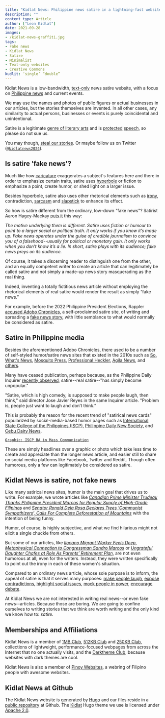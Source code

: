```yaml
---
title: "Kidlat News: Philippine news satire in a lightning-fast website"
description: ""
content_type: Article
author: ["Leon Kidlat"]
date: 2021-09-28
images:
- /kidlat-news-graffiti.jpg
tags:
- Fake news
- Kidlat News
- Satire
- Minimalist
- Text-only websites
- Creative Commons
kudlit: ‘single’ “double”
---
```

Kidlat News is a low-bandwidth, [text-only](/kidlat-news-lightning-fast/) news satire website, with a focus on [Philippine news](/tags/philippine-news-satire/) and current events.

We may use the names and photos of public figures or actual businesses in our articles, but the stories themselves are invented. In all other cases, any similarity to actual persons, businesses or events is purely coincidental and unintentional.

Satire is a legitimate [genre of literary arts](https://en.wikipedia.org/wiki/Satire) and is [protected](https://www.rappler.com/newsbreak/iq/highlights-cebu-judge-decision-dismissing-charges-vs-bambi-beltran/) [speech](https://lawreview.ust.edu.ph/political-satire-in-the-digital-age-magnifying-the-extent-of-protected-speech/), so please do not sue us.

You may though, [steal our stories](/kidlat-news-steal-our-stories/). Or maybe follow us on Twitter ([`@kidlatnews2024`](https://twitter.com/kidlatnews2024)).


## Is satire 'fake news'?

Much like how [caricature](https://en.wikipedia.org/wiki/Caricature) exaggerates a subject's features here and there in order to emphasize certain traits, satire uses [hyperbole](https://en.wikipedia.org/wiki/Hyperbole) or fiction to emphasize a point, create humor, or shed light on a larger issue.

Besides hyperbole, satire also uses other rhetorical elements such as [irony](https://en.wikipedia.org/wiki/Irony), contradiction, [sarcasm](https://en.wikipedia.org/wiki/Sarcasm) and [slapstick](https://en.wikipedia.org/wiki/Slapstick) to enhance its effect.

So how is satire different from the ordinary, low-down "fake news"? Satirist Aaron Hagey-Mackay [puts it](https://magazine.utoronto.ca/people/alumni-donors/satire-vs-fake-news-aaron-hagey-mackay/) this way:

*The motive underlying them is different. Satire uses fiction or humour to point to a larger social or political truth. It only works if you know it’s made up. Fake news operates under the guise of credible journalism to convince you of a falsehood--usually for political or monetary gain. It only works when you don’t know it’s a lie. In short, satire plays with its audience; fake news preys on its audience.*

Of course, it takes a discerning reader to distinguish one from the other, and an equally competent writer to create an article that can legitimately be called satire and not simply a made-up news story masquerading as the real thing.

Indeed, inventing a totally fictitious news article without employing the rhetorical elements of real satire would render the result as simply “fake news.”

For example, before the 2022 Philippine President Elections, Rappler [accused Adobo Chronicles](https://www.rappler.com/newsbreak/in-depth/201969-difference-between-satire-fake-news-adobo-chronicles/), a self-proclaimed satire site, of writing and spreading a [fake news story](https://adobochronicles.com/2016/05/01/robredo-if-elected-vice-president-of-duterte-i-will-immediately-resign-my-post/), with little semblance to what would normally be considered as satire.

## Satire in Philippine media

Besides the aforementioned Adobo Chronicles, there used to be a number of self-styled humor/satire news sites that existed in the 2010s such as [So, What's News](https://web.archive.org/web/20120622101108/http://sowhatsnews.wordpress.com/), [Mosquito Press](https://web.archive.org/web/20181212223555/http://mosquitopress.tumblr.com/), [Professional Heckler](https://web.archive.org/web/20160220054813/https://professionalheckler.com/), [Agila News](https://web.archive.org/web/20220227040530/https://agilanews.wordpress.com/), and [others](https://web.archive.org/web/20181225070510/https://www.eritastimes.com/).

Many have ceased publication, perhaps because, as the Philippine Daily Inquirer [recently observed](https://newsinfo.inquirer.net/1577334/i-think-therefore-i-laugh-what-now-for-pinoy-satire), satire--real satire--"has simply become unpopular."

"Satire, which is high comedy, is supposed to make people laugh, then think," said director Jose Javier Reyes in the same Inquirer article. "Problem is, people just want to laugh and don’t think.”

This is probably the reason for the recent trend of "satirical news cards" popularized by social-media-based humor pages such as [International State College of the Philippines (ISCP)](https://www.facebook.com/ISCPhilippines), [Philippine Daily New Society](https://www.facebook.com/PhilippinePDNS/), and [Cebu Dairy News](https://www.facebook.com/cebudairynews).

[`Graphic: ISCP BA in Mass Communication`](/images/international-state-college-of-the-philippines-satire-graphic.png)

These are simply headlines over a graphic or photo which take less time to create and appreciate than the longer news article, and easier still to share on social media platforms like Facebook, Twitter and Reddit. Though often humorous, only a few can legitimately be considered as satire.

## Kidlat News is satire, not fake news

Like many satirical news sites, humor is the main goal that drives us to write. For example, we wrote articles like *[Canadian Prime Minister Trudeau Thanks Philippine President Marcos for Regular Supply of High-Grade Filipinos](/news/canadian-prime-minister-trudeau-thanks-philippine-president-marcos-for-regular-supply-of-high-grade-fili/)* and *[Senator Ronald Dela Rosa Declares Trees ‘Communist Sympathizers’, Calls For Complete Deforestation of Mountains](/news/philippine-senator-ronald-dela-rosa-declares-trees-communist-sympathizers-calls-for-complete-deforestation-of-mountains/)* with the intention of being funny.

Humor, of course, is highly subjective, and what we find hilarious might not elicit a single chuckle from others.

But some of our articles, like *[Ilocano Migrant Worker Feels Deep, Metaphysical Connection to Congressman Sandro Marcos](/news/ilocano-migrant-worker-feels-deep-metaphysical-connection-to-congressman-sandro-marcos/)* or *[Ungrateful Daughter Chafes at Role As Parents’ Retirement Plan](/news/ungrateful-daughter-chafes-at-role-as-parents-retirement-plan/)*, are not even humorous at all, even for the writers. Instead, they were written specifically to point out the irony in each of these women's situation.

Compared to an ordinary news article, whose sole purpose is to inform, the appeal of satire is that it serves many purposes: [make people laugh](/news/filipino-tourist-sets-new-world-record-for-fastest-airplane-touchdown-to-seatbelt-unfastening-time/), [expose contradictions](/news/modern-day-hero-refused-burial-at-libingan-ng-mga-bayani/), [highlight social issues](/news/jollibee-ceo-ernesto-tanmantiong-sues-company-demands-paid-leave-13th-month-pay/), [mock people in power](/news/upsilon-sigma-phi-neophyte-proud-of-brods-who-remade-the-philippines-into-a-people-exporting-third-world-economy/), [encourage debate](/opinion/our-daughter-is-now-a-young-woman.-time-for-her-to-be-circumcised/).

At Kidlat News we are not interested in writing real news--or even fake news--articles. Because those are boring. We are going to confine ourselves to writing stories that we think are worth writing and the only kind we know how to: *satire*.

## Memberships and Affiliations

Kidlat News is a member of [1MB Club](https://1mb.club/), [512KB Club](https://512kb.club/) and [250KB Club](https://250kb.club/), collections of lightweight, performance-focused webpages from across the Internet that no one actually visits, and the [Darktheme Club](https://darktheme.club/), because websites with dark themes are cool.

Kidlat News is also a member of [Pinoy Websites](https://webring.antaresph.dev/), a webring of Filipino people with awesome websites.

## Kidlat News at Github

The Kidlat News website is generated by [Hugo](https://gohugo.io/) and our files reside in a [public repository](https://github.com/kidlat2024/kidlatnews) at Github. The [Kidlat](https://github.com/kidlat2024/kidlat) Hugo theme we use is licensed under [Apache 2.0](https://github.com/kidlat2024/kidlat/blob/main/LICENSE).
